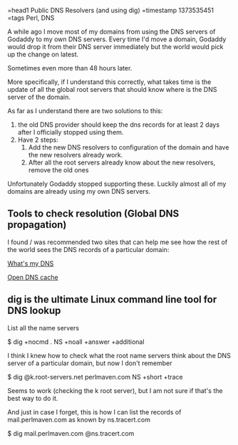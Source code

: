 =head1 Public DNS Resolvers (and using dig)
=timestamp 1373535451
=tags Perl, DNS



A while ago I move most of my domains from using the DNS servers of Godaddy to
my own DNS servers. Every time I'd move a domain, Godaddy would drop it from their
DNS server immediately but the world would pick up the change on latest.

Sometimes even more than 48 hours later.



More specifically, if I understand this correctly, what takes time is the update
of all the global root servers that should know where is the DNS server of the domain.

As far as I understand there are two solutions to this:

<ol>
<li>the old DNS provider should keep the dns records for at least 2 days after I officially stopped using them.</li>
<li>Have 2 steps:
<ol>
<li>Add the new DNS resolvers to configuration of the domain and have the new resolvers already work.</li>
<li>After all the root servers already know about the new resolvers, remove the old ones</li>
</ol>
</ol>
 
Unfortunately Godaddy stopped supporting these. Luckily almost all of my domains are already
using my own DNS servers.


<h2>Tools to check resolution (Global DNS propagation)</h2>

I found / was recommended two sites that can help me see how the rest of the world sees
the DNS records of a particular domain:

<a href="http://www.whatsmydns.net/">What's my DNS</a>

<a href="http://www.opendns.com/support/cache/">Open DNS cache</a>

<h2>dig is the ultimate Linux command line tool for DNS lookup</h2>

List all the name servers

   $ dig +nocmd . NS +noall +answer +additional

I think I knew how to check what the root name servers think about the DNS server
of a particular domain, but now I don't remember

   $ dig @k.root-servers.net  perlmaven.com NS +short +trace

Seems to work (checking the k root server), but I am not sure if that's the best way to do it.


And just in case I forget, this is how I can list the records of mail.perlmaven.com as known by ns.tracert.com

   $ dig mail.perlmaven.com @ns.tracert.com



